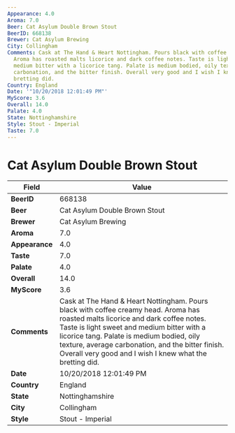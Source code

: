 ```yaml
---
Appearance: 4.0
Aroma: 7.0
Beer: Cat Asylum Double Brown Stout
BeerID: 668138
Brewer: Cat Asylum Brewing
City: Collingham
Comments: Cask at The Hand & Heart Nottingham. Pours black with coffee creamy head.
  Aroma has roasted malts licorice and dark coffee notes. Taste is light sweet and
  medium bitter with a licorice tang. Palate is medium bodied, oily texture, average
  carbonation, and the bitter finish. Overall very good and I wish I knew what the
  bretting did.
Country: England
Date: '"10/20/2018 12:01:49 PM"'
MyScore: 3.6
Overall: 14.0
Palate: 4.0
State: Nottinghamshire
Style: Stout - Imperial
Taste: 7.0
---
```


# Cat Asylum Double Brown Stout

| Field         | Value |
|---------------|-------|
| **BeerID** | 668138 |
| **Beer** | Cat Asylum Double Brown Stout |
| **Brewer** | Cat Asylum Brewing |
| **Aroma** | 7.0 |
| **Appearance** | 4.0 |
| **Taste** | 7.0 |
| **Palate** | 4.0 |
| **Overall** | 14.0 |
| **MyScore** | 3.6 |
| **Comments** | Cask at The Hand & Heart Nottingham. Pours black with coffee creamy head. Aroma has roasted malts licorice and dark coffee notes. Taste is light sweet and medium bitter with a licorice tang. Palate is medium bodied, oily texture, average carbonation, and the bitter finish. Overall very good and I wish I knew what the bretting did. |
| **Date** | 10/20/2018 12:01:49 PM |
| **Country** | England |
| **State** | Nottinghamshire |
| **City** | Collingham |
| **Style** | Stout - Imperial |
